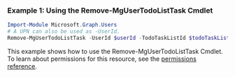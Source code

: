 ### Example 1: Using the Remove-MgUserTodoListTask Cmdlet
```powershell
Import-Module Microsoft.Graph.Users
# A UPN can also be used as -UserId.
Remove-MgUserTodoListTask -UserId $userId -TodoTaskListId $todoTaskListId -TodoTaskId $todoTaskId
```
This example shows how to use the Remove-MgUserTodoListTask Cmdlet.
To learn about permissions for this resource, see the [permissions reference](/graph/permissions-reference).
